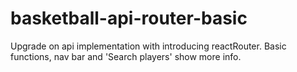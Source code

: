 # basketball-api-router-basic

Upgrade on api implementation with introducing reactRouter.
Basic functions, nav bar and 'Search players' show more info.
